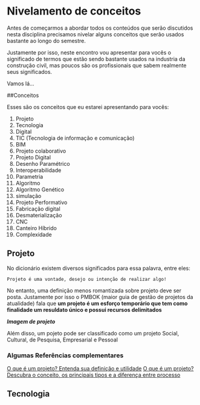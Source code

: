 # Nivelamento de conceitos

Antes de começarmos a abordar todos os conteúdos que serão discutidos nesta disciplina precisamos nivelar alguns conceitos que serão usados bastante ao longo do semestre.

Justamente por isso, neste encontro vou apresentar para vocês o significado de termos que estão sendo bastante usados na industria da construção civil, mas poucos são os profissionais que sabem realmente seus significados.

Vamos lá...

##Conceitos

Esses são os conceitos que eu estarei apresentando para vocês:

1. Projeto
2. Tecnologia
3. Digital
4. TIC (Tecnologia de informação e comunicação)
5. BIM
6. Projeto colaborativo
7. Projeto Digital
8. Desenho Paramétrico
9. Interoperabilidade
10. Parametria
11. Algoritmo
12. Algoritmo Genético
13. simulação
14. Projeto Performativo
15. Fabricação digital
16. Desmaterialização
17. CNC
18. Canteiro Híbrido
19. Complexidade


## Projeto

No dicionário existem diversos significados para essa palavra, entre eles:
```
Projeto é uma vontade, desejo ou intenção de realizar algo!
```
No entanto, uma definição menos romantizada sobre projeto deve ser posta. Justamente por isso o PMBOK (maior guia de gestão de projetos da atualidade) fala que **um projeto é um esforço temporário que tem como finalidade um resuldato único e possui recursos delimitados**

_**Imagem de projeto**_

Além disso, um pojeto pode ser classificado como um projeto Social, Cultural, de Pesquisa, Empresarial e Pessoal

### Algumas Referências complementares
[O que é um projeto? Entenda sua definição e utilidade](https://www.euax.com.br/2018/08/o-que-e-um-projeto/)
[O que é um projeto? Descubra o conceito, os principais tipos e a diferença entre processo](https://artia.com/blog/o-que-e-um-projeto/)

## Tecnologia
